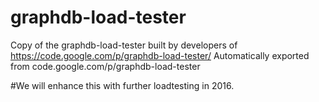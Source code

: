 # graphdb-load-tester
Copy of the graphdb-load-tester built by developers of https://code.google.com/p/graphdb-load-tester/
Automatically exported from code.google.com/p/graphdb-load-tester

#We will enhance this with further loadtesting in 2016.
